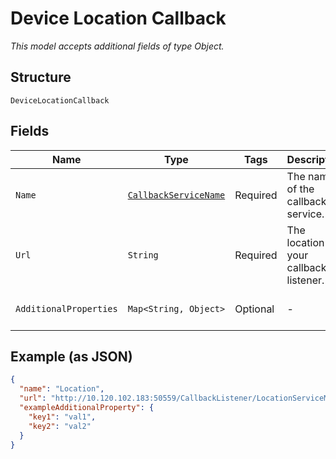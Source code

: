 
# Device Location Callback

*This model accepts additional fields of type Object.*

## Structure

`DeviceLocationCallback`

## Fields

| Name | Type | Tags | Description | Getter | Setter |
|  --- | --- | --- | --- | --- | --- |
| `Name` | [`CallbackServiceName`](../../doc/models/callback-service-name.md) | Required | The name of the callback service. | CallbackServiceName getName() | setName(CallbackServiceName name) |
| `Url` | `String` | Required | The location of your callback listener. | String getUrl() | setUrl(String url) |
| `AdditionalProperties` | `Map<String, Object>` | Optional | - | Object getAdditionalProperty(String key) | additionalProperty(String key, Object value) |

## Example (as JSON)

```json
{
  "name": "Location",
  "url": "http://10.120.102.183:50559/CallbackListener/LocationServiceMessages.asmx",
  "exampleAdditionalProperty": {
    "key1": "val1",
    "key2": "val2"
  }
}
```

